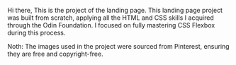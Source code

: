 Hi there,
This is the project of the landing page. 
This landing page project was built from scratch, applying all the HTML and CSS skills I acquired through the Odin Foundation. I focused on fully mastering CSS Flexbox during this process.

Noth: The images used in the project were sourced from Pinterest, ensuring they are free and copyright-free.